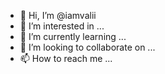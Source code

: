 - 👋 Hi, I’m @iamvalii
- 👀 I’m interested in ...
- 🌱 I’m currently learning ...
- 💞️ I’m looking to collaborate on ...
- 📫 How to reach me ...

<!---
iamvalii/iamvalii is a ✨ special ✨ repository because its `README.md` (this file) appears on your GitHub profile.
You can click the Preview link to take a look at your changes.
--->
